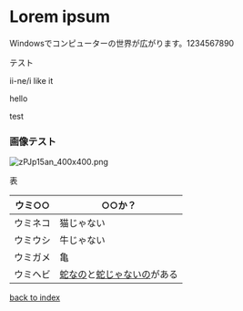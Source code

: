 # Lorem ipsum

Windowsでコンピューターの世界が広がります。1234567890

テスト

ii-ne/i like it

hello

test

### 画像テスト

![zPJp15an_400x400.png](https://img.xl1.dev/images/893a85bb-d727-4ab2-8a66-489fa1924fd5)

表

| ウミ○○ | ○○か？ |
|----------|----------|
| ウミネコ | 猫じゃない |
| ウミウシ | 牛じゃない |
| ウミガメ | 亀 |
| ウミヘビ | [蛇なの](https://ja.wikipedia.org/wiki/%E3%82%A6%E3%83%9F%E3%83%98%E3%83%93%E7%A7%91)と[蛇じゃないの](https://ja.wikipedia.org/wiki/%E3%82%A6%E3%83%8A%E3%82%AE%E7%9B%AE#%E3%82%A6%E3%83%9F%E3%83%98%E3%83%93%E7%A7%91)がある |

[back to index](/)